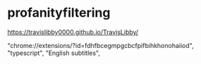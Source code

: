 # profanityfiltering
https://travislibby0000.github.io/TravisLibby/

"chrome://extensions/?id=fdhfbcegmpgcbcfpifbihkhonohaiiod",
"typescript", "English subtitles",

